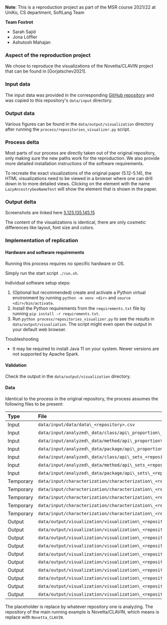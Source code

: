 **Note**: This is a reproduction project as part of the MSR course 2021/22 at UniKo, CS department, SoftLang Team

**Team Foxtrot**
- Sarah Sajid
- Jona Löffler
- Ashutosh Mahajan

### **Aspect of the reproduction project**
We chose to reproduce the visualizations of the Novetta/CLAVIN project that can
be found in [Gorjatschev2021].

### **Input data**
The input data was provided in the corresponding [GitHub repository](https://github.com/gorjatschev/applying-apis) and was
copied to this repository's `data/input` directory.

### **Output data**
Various figures can be found in the `data/output/visualization` directory after
running the `process/repositories_visualizer.py` script.

### **Process delta**
Most parts of our process are directly taken out of the original repository, only making sure the new paths work for the reproduction.
We also provide more detailed installation instructions of the software requirements.

To recreate the exact visualizations of the original paper (5.12-5.14), the HTML
visualizations need to be viewed in a browser where one can drill down in to
more detailed views. Clicking on the element with the name
`LazyAncestryGeoNameTest` will show the element that is shown in the paper.

### **Output delta**
Screenshots are linked here [5.12](data/output/visualiation/512.png)[5.13](data/output/visualiation/513.png)[5.14](data/output/visualiation/514.png)[5.15](data/output/visualiation/515.png)

The content of the visualizations is identical, there are only cosmetic differences like layout, font size and colors.

### **Implementation of replication**

#### **Hardware and software requirements**
Running this process requires no specific hardware or OS.

Simply run the start script `./run.sh`.

Individual software setup steps:
1. (Optional but recommended) create and activate a Python virtual environment by running `python -m venv <dir>` and `source <dir>/bin/activate`.
2. Install the Python requirements from the `requirements.txt` file by running `pip install -r requirements.txt`.
3. Run `python process/repositories_visualizer.py` to see the results in `data/output/visualiation`. The script might even open the output in your default web browser.

Troubleshooting
- It may be required to install Java 11 on your system. Newer versions are not supported by Apache Spark.

#### **Validation**
Check the output in the `data/output/visualization` directory.

#### **Data**
Identical to the process in the original repository, the process assumes the
following files to be present:

| Type      | File                                                                                           |
|:--------- |:---------------------------------------------------------------------------------------------- |
| Input     | `data/input/data/data\_<repository>.csv`                                                       |
| Input     | `data/input/analyzed\_data/class/api\_proportion\_class\_<repository>.csv`                     |
| Input     | `data/input/analyzed\_data/method/api\_proportion\_method<repository>.csv`                     |
| Input     | `data/input/analyzed\_data/package/api\_proportion\_package<repository>.csv`                   |
| Input     | `data/input/analyzed\_data/class/api\_sets_<repository>.csv`                                   |
| Input     | `data/input/analyzed\_data/method/api\_sets_<repository>.csv`                                  |
| Input     | `data/input/analyzed\_data/package/api\_sets\_<repository>.csv`                                |
| Temporary | `data/input/characterization/characterization\_<repository>\_api.csv`                          |
| Temporary | `data/input/characterization/characterization\_<repository>\_mcrCategories.csv`                |
| Temporary | `data/input/characterization/characterization\_<repository>\_mcrCategories\_with\_dep.csv`     |
| Temporary | `data/input/characterization/characterization\_<repository>\_mcrTags.csv`                      |
| Temporary | `data/input/characterization/characterization\_<repository>\_mcrTags\_with\_dep.csv`           |
| Output    | `data/output/visualization/visualization\_<repository>\_method\_api.html`                      |
| Output    | `data/output/visualization/visualization\_<repository>\_method\_api.pdf`                       |
| Output    | `data/output/visualization/visualization\_<repository>\_method\_mcrCategories.html`            |
| Output    | `data/output/visualization/visualization\_<repository>\_method\_mcrCategories.pdf`             |
| Output    | `data/output/visualization/visualization\_<repository>\_method\_mcrCategories\_with\_dep.htm`l |
| Output    | `data/output/visualization/visualization\_<repository>\_method\_mcrCategories\_with\_dep.pdf`  |
| Output    | `data/output/visualization/visualization\_<repository>\_method\_mcrTags.html`                  |
| Output    | `data/output/visualization/visualization\_<repository>\_method\_mcrTags.pdf`                   |
| Output    | `data/output/visualization/visualization\_<repository>\_method\_mcrTags\_with\_dep.html`       |
| Output    | `data/output/visualization/visualization\_<repository>\_method\_mcrTags\_with\_dep.pdf`        |

The placeholder <repository> is replace by whatever repository one is analyzing.
The repository of the main running example is Novetta/CLAVIN, which means <placeholder> is replace with `Novetta_CLAVIN`.
